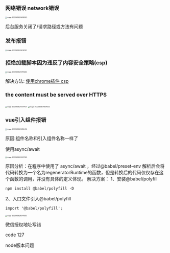 ### 网络错误 network错误

<img src="https://image.zhuyuanzheng1.top/image-20220608214608903.png" alt="image-20220608214608903" style="zoom:33%;" />

后台服务关闭了/请求路径或方法有问题



### 发布报错

<img src="https://image.zhuyuanzheng1.top/image-20220608214636190.png" alt="image-20220608214636190" style="zoom:33%;" />





### 拒绝加载脚本因为违反了内容安全策略(csp)

<img src="https://image.zhuyuanzheng1.top/image-20220608214705683.png" alt="image-20220608214705683" style="zoom:33%;" />

解决方法: [使用chrome插件 csp](https://chrome.google.com/webstore/detail/disable-content-security/ieelmcmcagommplceebfedjlakkhpden)



### the content must be served over HTTPS

<img src="https://image.zhuyuanzheng1.top/image-20220608214734431.png" alt="image-20220608214734431" style="zoom:33%;" />

<img src="https://image.zhuyuanzheng1.top/image-20220608214804635.png" alt="image-20220608214804635" style="zoom:33%;" />

### vue引入组件报错

<img src="https://image.zhuyuanzheng1.top/image-20220608214856456.png" alt="image-20220608214856456" style="zoom:33%;" />

原因:组件名称和引入组件名称一样了

使用async/await

<img src="https://image.zhuyuanzheng1.top/image-20220608214927380.png" alt="image-20220608214927380" style="zoom:33%;" />

原因分析：在程序中使用了 async/await ，经过@babel/preset-env 解析后会将代码转换为一个名为regeneratorRuntime的函数，但是转换后的代码仅仅存在这个函数的调用，并没有具体的定义体现。
解决方案：
1、安装@babel/polyfill

```shell
npm install @babel/polyfill -D
```


2、入口文件引入@babel/polyfill

```shell
import '@babel/polyfill';
```



<img src="https://image.zhuyuanzheng1.top/image-20220608215041500.png" alt="image-20220608215041500" style="zoom:33%;" />

微信授权地址写错 





code 127

node版本问题





